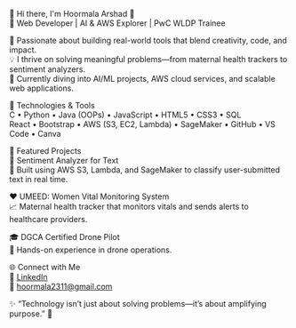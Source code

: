 🌟 Hi there, I'm Hoormala Arshad 👋  
🚀 Web Developer | AI & AWS Explorer | PwC WLDP Trainee

🌱 Passionate about building real-world tools that blend creativity, code, and impact.  
💡 I thrive on solving meaningful problems—from maternal health trackers to sentiment analyzers.  
🔭 Currently diving into AI/ML projects, AWS cloud services, and scalable web applications.

🎯 Technologies & Tools  
C • Python • Java (OOPs) • JavaScript • HTML5 • CSS3 • SQL  
React • Bootstrap • AWS (S3, EC2, Lambda) • SageMaker • GitHub • VS Code • Canva

📂 Featured Projects  
🧠 Sentiment Analyzer for Text  
💬 Built using AWS S3, Lambda, and SageMaker to classify user-submitted text in real time.

❤️ UMEED: Women Vital Monitoring System  
📈 Maternal health tracker that monitors vitals and sends alerts to healthcare providers.

🎓 DGCA Certified Drone Pilot  
📡 Hands-on experience in drone operations.

🌐 Connect with Me  
📎 [LinkedIn](https://www.linkedin.com/in/hoormala-arshad)  
📧 hoormala2311@gmail.com

✨ “Technology isn’t just about solving problems—it’s about amplifying purpose.” 🌈

